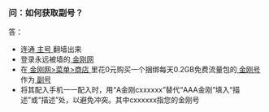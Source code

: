 ### 问：如何获取副号？
答：
- 连通[ 主号 ](https://a2zitpro.github.io/web/主号)翻墙出来
- 登录永远被墙的[ 金刚网 ](https://atozitpro.net/)
- 在[ 金刚网>菜单>商店 ](https://atozitpro.net/shop)里花0元购买一个捆绑每天0.2GB免费流量包的[ 金刚号 ](https://a2zitpro.github.io/web/金刚号)作为[ 副号 ](https://a2zitpro.github.io/web/副号)
- 将其配入手机一一配入时，用“A金刚cxxxxxx”替代“AAA金刚”填入“描述”或“描述”处，以避免冲突。其中cxxxxxx指您的金刚号


